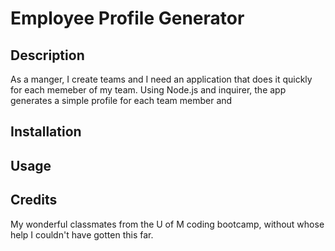 # Employee Profile Generator

## Description
As a manger, I create teams and I need an application that does it quickly for each memeber of my team. Using Node.js and inquirer, the app generates a simple profile for each team member and 

## Installation

## Usage

## Credits
My wonderful classmates from the U of M coding bootcamp, without whose help I couldn't have gotten this far.

